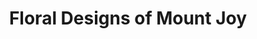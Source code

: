---
title: "Floral Designs of Mount Joy"
url: /mount-joy/floral-designs-of-mount-joy/
shop: Blumen
---